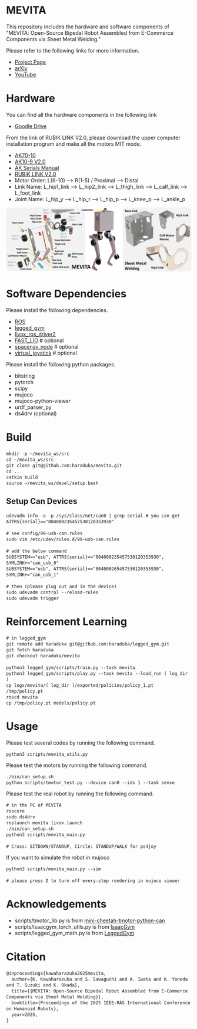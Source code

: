 # MEVITA
This repository includes the hardware and software components of "MEVITA: Open-Source Bipedal Robot Assembled from E-Commerce Components via Sheet Metal Welding."

Please refer to the following links for more information.
- [Project Page](https://haraduka.github.io/mevita-hardware)
- [arXiv](TODO)
- [YouTube](https://www.youtube.com/watch?v=_akfHkCne0s)

# Hardware

You can find all the hardware components in the following link
- [Goodle Drive](https://drive.google.com/drive/folders/1PlmsZT_c0rvLUOtIdCrQJ9vXPVhtB7AJ?usp=sharing)

From the link of RUBIK LINK V2.0, please download the upper computer installation program and make all the motors MIT mode.
- [AK70-10](https://www.cubemars.com/goods-1031-AK70-10.html)
- [AK10-9 V2.0](https://www.cubemars.com/goods-1141-AK10-9+V20+KV60.html)
- [AK Serials Manual](https://www.cubemars.com/images/file/20240611/1718085712815162.pdf)
- [RUBIK LINK V2.0](https://www.cubemars.com/goods-1140-RUBIK+LINK+V20.html)
- Motor Order: L(6-10) --> R(1-5)  / Proximal --> Distal
- Link Name: L_hip1_link --> L_hip2_link --> L_thigh_link --> L_calf_link --> L_foot_link
- Joint Name: L_hip_y --> L_hip_r --> L_hip_p --> L_knee_p --> L_ankle_p

![](./imgs/design.png)

# Software Dependencies
Please install the following dependencies.
- [ROS](https://www.ros.org/)
- [legged_gym](https://github.com/leggedrobotics/legged_gym)
- [livox_ros_driver2](https://github.com/tongtybj/livox_ros_driver2/tree/PR/ros1)
- [FAST_LIO](https://github.com/tongtybj/FAST_LIO/tree/PR/odometry) # optional
- [spacenav_node](https://wiki.ros.org/spacenav_node) # optional
- [virtual_joystick](https://github.com/aquahika/rqt_virtual_joystick) # optional

Please install the following python packages.
- bitstring
- pytorch
- scipy
- mujoco
- mujoco-python-viewer
- urdf_parser_py
- ds4drv (optional)

# Build
```
mkdir -p ~/mevita_ws/src
cd ~/mevita_ws/src
git clone git@github.com:haraduka/mevita.git
cd ..
catkin build
source ~/mevita_ws/devel/setup.bash
```

## Setup Can Devices
```
udevadm info -a -p /sys/class/net/can0 | grep serial # you can get ATTRS{serial}=="004000235457530120353930"

# see config/99-usb-can.rules
sudo vim /etc/udev/rules.d/99-usb-can.rules

# add the below command
SUBSYSTEM=="usb", ATTRS{serial}=="004000235457530120353930", SYMLINK+="can_usb_0"
SUBSYSTEM=="usb", ATTRS{serial}=="004000265457530120353930", SYMLINK+="can_usb_1"

# then (please plug out and in the device)
sudo udevadm control --reload-rules
sudo udevadm trigger
```

# Reinforcement Learning
```
# in legged_gym
git remote add haraduka git@github.com:haraduka/legged_gym.git
git fetch haraduka
git checkout haraduka/mevita

python3 legged_gym/scripts/train.py --task mevita
python3 legged_gym/scripts/play.py --task mevita --load_run ( log_dir )
cp logs/mevita/( log_dir )/exported/policies/policy_1.pt /tmp/policy.pt
roscd mevita
cp /tmp/policy.pt models/policy.pt
```

# Usage
Please test several codes by running the following command.
```
python3 scripts/mevita_utils.py
```
Please test the motors by running the following command.
```
./bin/can_setup.sh
python scripts/tmotor_test.py --device can0 --ids 1 --task sense
```
Please test the real robot by running the following command.
```
# in the PC of MEVITA
roscore
sudo ds4drv
roslaunch mevita livox.launch
./bin/can_setup.sh
python3 scripts/mevita_main.py

# Cross: SITDOWN/STANDUP, Circle: STANDUP/WALK for ps4joy
```

If you want to simulate the robot in mujoco
```
python3 scripts/mevita_main.py --sim

# please press D to turn off every-step rendering in mujoco viewer
```

# Acknowledgements
- scripts/tmotor_lib.py is from [mini-cheetah-tmotor-python-can](https://github.com/dfki-ric-underactuated-lab/mini-cheetah-tmotor-python-can)
- scripts/isaacgym_torch_utils.py is from [IsaacGym](https://developer.nvidia.com/isaac-gym)
- scripts/legged_gym_math.py is from [LeggedGym](https://github.com/leggedrobotics/legged_gym)

# Citation
```
@inproceedings{kawaharazuka2025mevita,
  author={K. Kawaharazuka and S. Sawaguchi and A. Iwata and K. Yoneda and T. Suzuki and K. Okada},
  title={{MEVITA: Open-Source Bipedal Robot Assembled from E-Commerce Components via Sheet Metal Welding}},
  booktitle={Proceedings of the 2025 IEEE-RAS International Conference on Humanoid Robots},
  year=2025,
}
```
